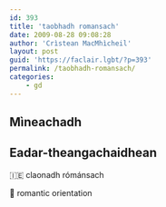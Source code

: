 ```yaml
---
id: 393
title: 'taobhadh romansach'
date: 2009-08-28 09:08:28
author: 'Crìstean MacMhìcheil'
layout: post
guid: 'https://faclair.lgbt/?p=393'
permalink: /taobhadh-romansach/
categories:
    - gd
---
```


## Mìneachadh

## Eadar-theangachaidhean

&#x1f1ee;&#x1f1ea; claonadh rómánsach

&#x1f3f4;&#xe0067;&#xe0062;&#xe0065;&#xe006e;&#xe0067;&#xe007f; romantic orientation